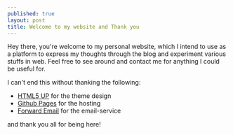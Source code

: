 ```yaml
---
published: true
layout: post
title: Welcome to my website and Thank you
---
```

Hey there, you're welcome to my personal website, which I intend to use as a platform to express my thoughts through the blog and experiment various stuffs in web. Feel free to see around and contact me for anything I could be useful for.

I can't end this without thanking the following:
- [HTML5 UP](http://html5up.net/) for the theme design
- [Github Pages](https://pages.github.com/) for the hosting
- [Forward Email](https://forwardemail.net/) for the email-service

and thank you all for being here!
